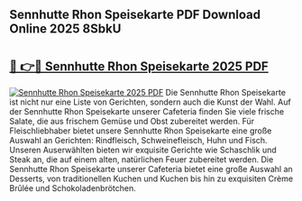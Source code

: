 ## Sennhutte Rhon Speisekarte PDF Download Online 2025 8SbkU

# <h2><a href="http://gc9m6n9.nevu.top/?p=Sennhutte+Rhon+Speisekarte">🔗 👉🔴 Sennhutte Rhon Speisekarte 2025 PDF</a></h2>

[![Sennhutte Rhon Speisekarte 2025 PDF](https://i.imgur.com/dBaPXMq.png)](http://gc9m6n9.nevu.top/?p=Sennhutte+Rhon+Speisekarte)
Die Sennhutte Rhon Speisekarte ist nicht nur eine Liste von Gerichten, sondern auch die Kunst der Wahl. Auf der Sennhutte Rhon Speisekarte unserer Cafeteria finden Sie viele frische Salate, die aus frischem Gemüse und Obst zubereitet werden. Für Fleischliebhaber bietet unsere Sennhutte Rhon Speisekarte eine große Auswahl an Gerichten: Rindfleisch, Schweinefleisch, Huhn und Fisch. Unseren Auserwählten bieten wir exquisite Gerichte wie Schaschlik und Steak an, die auf einem alten, natürlichen Feuer zubereitet werden. Die Sennhutte Rhon Speisekarte unserer Cafeteria bietet eine große Auswahl an Desserts, von traditionellen Kuchen und Kuchen bis hin zu exquisiten Crème Brûlée und Schokoladenbrötchen.
